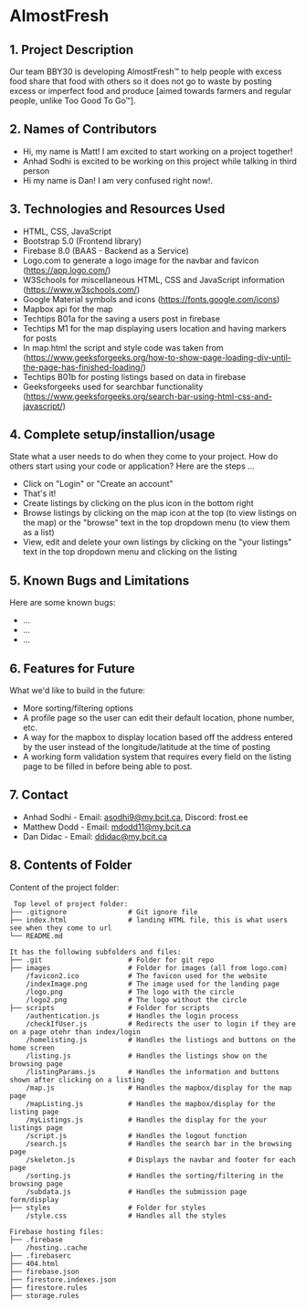# AlmostFresh

## 1. Project Description
Our team BBY30 is developing AlmostFresh™ to help people with excess food share that food with others so it does not go to waste by posting excess or imperfect food and produce [aimed towards farmers and regular people, unlike Too Good To Go™].

## 2. Names of Contributors
* Hi, my name is Matt! I am excited to start working on a project together!
* Anhad Sodhi is excited to be working on this project while talking in third person
* Hi my name is Dan! I am very confused right now!.
	
## 3. Technologies and Resources Used
* HTML, CSS, JavaScript
* Bootstrap 5.0 (Frontend library)
* Firebase 8.0 (BAAS - Backend as a Service)
* Logo.com to generate a logo image for the navbar and favicon (https://app.logo.com/)
* W3Schools for miscellaneous HTML, CSS and JavaScript information (https://www.w3schools.com/)
* Google Material symbols and icons (https://fonts.google.com/icons)
* Mapbox api for the map
* Techtips B01a for the saving a users post in firebase
* Techtips M1 for the map displaying users location and having markers for posts
* In map.html the script and style code was taken from (https://www.geeksforgeeks.org/how-to-show-page-loading-div-until-the-page-has-finished-loading/)
* Techtips B01b for posting listings based on data in firebase
* Geeksforgeeks used for searchbar functionality (https://www.geeksforgeeks.org/search-bar-using-html-css-and-javascript/)


## 4. Complete setup/installion/usage
State what a user needs to do when they come to your project.  How do others start using your code or application?
Here are the steps ...
* Click on "Login" or "Create an account"
* That's it!
* Create listings by clicking on the plus icon in the bottom right
* Browse listings by clicking on the map icon at the top (to view listings on the map) or the "browse" text in the top dropdown menu (to view them as a list)
* View, edit and delete your own listings by clicking on the "your listings" text in the top dropdown menu and clicking on the listing

## 5. Known Bugs and Limitations
Here are some known bugs:
* ...
* ...
* ...

## 6. Features for Future
What we'd like to build in the future:
* More sorting/filtering options
* A profile page so the user can edit their default location, phone number, etc.
* A way for the mapbox to display location based off the address entered by the user instead of the longitude/latitude at the time of posting
* A working form validation system that requires every field on the listing page to be filled in before being able to post.

## 7. Contact
* Anhad Sodhi - Email: asodhi9@my.bcit.ca, Discord: frost.ee
* Matthew Dodd - Email: mdodd11@my.bcit.ca
* Dan Didac - Email: ddidac@my.bcit.ca

## 8. Contents of Folder
Content of the project folder:

```
 Top level of project folder: 
├── .gitignore               # Git ignore file
├── index.html               # landing HTML file, this is what users see when they come to url
└── README.md

It has the following subfolders and files:
├── .git                     # Folder for git repo
├── images                   # Folder for images (all from logo.com)
    /favicon2.ico            # The favicon used for the website
    /indexImage.png          # The image used for the landing page
    /logo.png                # The logo with the circle
    /logo2.png               # The logo without the circle
├── scripts                  # Folder for scripts
    /authentication.js       # Handles the login process
    /checkIfUser.js          # Redirects the user to login if they are on a page otehr than index/login
    /homelisting.js          # Handles the listings and buttons on the home screen
    /listing.js              # Handles the listings show on the browsing page
    /listingParams.js        # Handles the information and buttons shown after clicking on a listing
    /map.js                  # Handles the mapbox/display for the map page
    /mapListing.js           # Handles the mapbox/display for the listing page
    /myListings.js           # Handles the display for the your listings page
    /script.js               # Handles the logout function
    /search.js               # Handles the search bar in the browsing page
    /skeleton.js             # Displays the navbar and footer for each page
    /sorting.js              # Handles the sorting/filtering in the browsing page
    /subdata.js              # Handles the submission page form/display
├── styles                   # Folder for styles
    /style.css               # Handles all the styles

Firebase hosting files: 
├── .firebase
	/hosting..cache
├── .firebaserc
├── 404.html
├── firebase.json
├── firestore.indexes.json
├── firestore.rules
├── storage.rules

```


